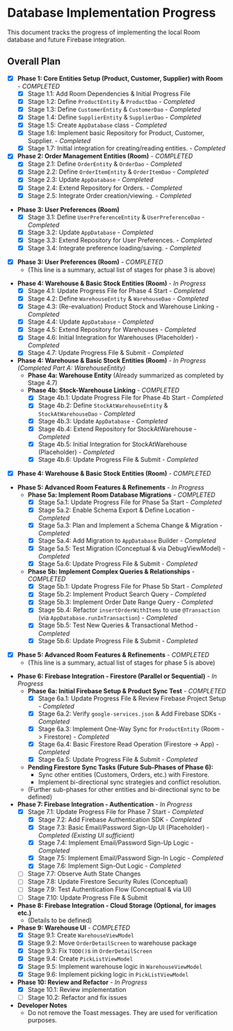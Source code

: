 # Database Implementation Progress

This document tracks the progress of implementing the local Room database and future Firebase integration.

## Overall Plan

*   [X] **Phase 1: Core Entities Setup (Product, Customer, Supplier) with Room** - *COMPLETED*
    *   [X] Stage 1.1: Add Room Dependencies & Initial Progress File
    *   [X] Stage 1.2: Define `ProductEntity` & `ProductDao` - *Completed*
    *   [X] Stage 1.3: Define `CustomerEntity` & `CustomerDao` - *Completed*
    *   [X] Stage 1.4: Define `SupplierEntity` & `SupplierDao` - *Completed*
    *   [X] Stage 1.5: Create `AppDatabase` class - *Completed*
    *   [X] Stage 1.6: Implement basic Repository for Product, Customer, Supplier. - *Completed*
    *   [X] Stage 1.7: Initial integration for creating/reading entities. - *Completed*
*   [X] **Phase 2: Order Management Entities (Room)** - *COMPLETED*
    *   [X] Stage 2.1: Define `OrderEntity` & `OrderDao` - *Completed*
    *   [X] Stage 2.2: Define `OrderItemEntity` & `OrderItemDao` - *Completed*
    *   [X] Stage 2.3: Update `AppDatabase` - *Completed*
    *   [X] Stage 2.4: Extend Repository for Orders. - *Completed*
    *   [X] Stage 2.5: Integrate Order creation/viewing. - *Completed*
*   **Phase 3: User Preferences (Room)**
    *   [X] Stage 3.1: Define `UserPreferenceEntity` & `UserPreferenceDao` - *Completed*
    *   [X] Stage 3.2: Update `AppDatabase` - *Completed*
    *   [X] Stage 3.3: Extend Repository for User Preferences. - *Completed*
    *   [X] Stage 3.4: Integrate preference loading/saving. - *Completed*
*   [X] **Phase 3: User Preferences (Room)** - *COMPLETED*
    *   (This line is a summary, actual list of stages for phase 3 is above)
*   **Phase 4: Warehouse & Basic Stock Entities (Room)** - *In Progress*
    *   [X] Stage 4.1: Update Progress File for Phase 4 Start - *Completed*
    *   [X] Stage 4.2: Define `WarehouseEntity` & `WarehouseDao` - *Completed*
    *   [X] Stage 4.3: (Re-evaluation) Product Stock and Warehouse Linking - *Completed*
    *   [X] Stage 4.4: Update `AppDatabase` - *Completed*
    *   [X] Stage 4.5: Extend Repository for Warehouses - *Completed*
    *   [X] Stage 4.6: Initial Integration for Warehouses (Placeholder) - *Completed*
    *   [X] Stage 4.7: Update Progress File & Submit - *Completed*
*   **Phase 4: Warehouse & Basic Stock Entities (Room)** - *In Progress (Completed Part A: WarehouseEntity)*
    *   **Phase 4a: Warehouse Entity** (Already summarized as completed by Stage 4.7)
    *   **Phase 4b: Stock-Warehouse Linking** - *COMPLETED*
        *   [X] Stage 4b.1: Update Progress File for Phase 4b Start - *Completed*
        *   [X] Stage 4b.2: Define `StockAtWarehouseEntity` & `StockAtWarehouseDao` - *Completed*
        *   [X] Stage 4b.3: Update `AppDatabase` - *Completed*
        *   [X] Stage 4b.4: Extend Repository for StockAtWarehouse - *Completed*
        *   [X] Stage 4b.5: Initial Integration for StockAtWarehouse (Placeholder) - *Completed*
        *   [X] Stage 4b.6: Update Progress File & Submit - *Completed*
*   [X] **Phase 4: Warehouse & Basic Stock Entities (Room)** - *COMPLETED*
*   **Phase 5: Advanced Room Features & Refinements** - *In Progress*
    *   **Phase 5a: Implement Room Database Migrations** - *COMPLETED*
        *   [X] Stage 5a.1: Update Progress File for Phase 5a Start - *Completed*
        *   [X] Stage 5a.2: Enable Schema Export & Define Location - *Completed*
        *   [X] Stage 5a.3: Plan and Implement a Schema Change & Migration - *Completed*
        *   [X] Stage 5a.4: Add Migration to `AppDatabase` Builder - *Completed*
        *   [X] Stage 5a.5: Test Migration (Conceptual & via DebugViewModel) - *Completed*
        *   [X] Stage 5a.6: Update Progress File & Submit - *Completed*
    *   **Phase 5b: Implement Complex Queries & Relationships** - *COMPLETED*
        *   [X] Stage 5b.1: Update Progress File for Phase 5b Start - *Completed*
        *   [X] Stage 5b.2: Implement Product Search Query - *Completed*
        *   [X] Stage 5b.3: Implement Order Date Range Query - *Completed*
        *   [X] Stage 5b.4: Refactor `insertOrderWithItems` to use `@Transaction` (via `AppDatabase.runInTransaction`) - *Completed*
        *   [X] Stage 5b.5: Test New Queries & Transactional Method - *Completed*
        *   [X] Stage 5b.6: Update Progress File & Submit - *Completed*
*   [X] **Phase 5: Advanced Room Features & Refinements** - *COMPLETED*
    *   (This line is a summary, actual list of stages for phase 5 is above)
*   **Phase 6: Firebase Integration - Firestore (Parallel or Sequential)** - *In Progress*
    *   **Phase 6a: Initial Firebase Setup & Product Sync Test** - *COMPLETED*
        *   [X] Stage 6a.1: Update Progress File & Review Firebase Project Setup - *Completed*
        *   [X] Stage 6a.2: Verify `google-services.json` & Add Firebase SDKs - *Completed*
        *   [X] Stage 6a.3: Implement One-Way Sync for `ProductEntity` (Room -> Firestore) - *Completed*
        *   [X] Stage 6a.4: Basic Firestore Read Operation (Firestore -> App) - *Completed*
        *   [X] Stage 6a.5: Update Progress File & Submit - *Completed*
    *   **Pending Firestore Sync Tasks (Future Sub-Phases of Phase 6):**
        *   Sync other entities (Customers, Orders, etc.) with Firestore.
        *   Implement bi-directional sync strategies and conflict resolution.
    *   (Further sub-phases for other entities and bi-directional sync to be defined)
*   **Phase 7: Firebase Integration - Authentication** - *In Progress*
    *   [X] Stage 7.1: Update Progress File for Phase 7 Start - *Completed*
        *   [X] Stage 7.2: Add Firebase Authentication SDK - *Completed*
        *   [X] Stage 7.3: Basic Email/Password Sign-Up UI (Placeholder) - *Completed (Existing UI sufficient)*
        *   [X] Stage 7.4: Implement Email/Password Sign-Up Logic - *Completed*
        *   [X] Stage 7.5: Implement Email/Password Sign-In Logic - *Completed*
        *   [X] Stage 7.6: Implement Sign-Out Logic - *Completed*
    *   [ ] Stage 7.7: Observe Auth State Changes
    *   [ ] Stage 7.8: Update Firestore Security Rules (Conceptual)
    *   [ ] Stage 7.9: Test Authentication Flow (Conceptual & via UI)
    *   [ ] Stage 7.10: Update Progress File & Submit
*   **Phase 8: Firebase Integration - Cloud Storage (Optional, for images etc.)**
    *   (Details to be defined)
*   **Phase 9: Warehouse UI** - *COMPLETED*
    *   [X] Stage 9.1: Create `WarehouseViewModel`
    *   [X] Stage 9.2: Move `OrderDetailScreen` to warehouse package
    *   [X] Stage 9.3: Fix `TODO()`s in `OrderDetailScreen`
    *   [X] Stage 9.4: Create `PickListViewModel`
    *   [X] Stage 9.5: Implement warehouse logic in `WarehouseViewModel`
    *   [X] Stage 9.6: Implement picking logic in `PickListViewModel`
*   **Phase 10: Review and Refactor** - *In Progress*
    *   [X] Stage 10.1: Review implementation
    *   [ ] Stage 10.2: Refactor and fix issues
*   **Developer Notes**
    *   Do not remove the Toast messages. They are used for verification purposes.


